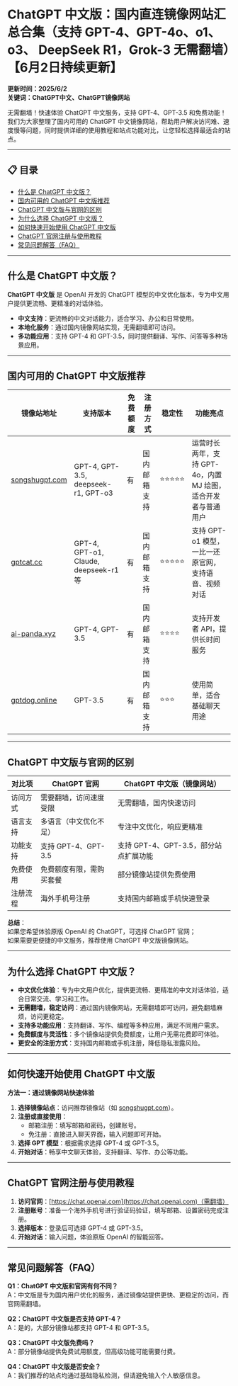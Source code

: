 # ChatGPT 中文版：国内直连镜像网站汇总合集（支持 GPT-4、GPT-4o、o1、o3、 DeepSeek R1，Grok-3 无需翻墙）【6月2日持续更新】

**更新时间：2025/6/2**  
**关键词：ChatGPT中文、ChatGPT镜像网站**

无需翻墙！快速体验 ChatGPT 中文服务，支持 GPT-4、GPT-3.5 和免费功能！  
我们为大家整理了国内可用的 ChatGPT 中文镜像网站，帮助用户解决访问难、速度慢等问题，同时提供详细的使用教程和站点功能对比，让您轻松选择最适合的站点。

---

## 📋 目录

- [什么是 ChatGPT 中文版？](#什么是-chatgpt-中文版)
- [国内可用的 ChatGPT 中文版推荐](#国内可用的-chatgpt-中文版推荐)
- [ChatGPT 中文版与官网的区别](#chatgpt-中文版与官网的区别)
- [为什么选择 ChatGPT 中文版？](#为什么选择-chatgpt-中文版)
- [如何快速开始使用 ChatGPT 中文版](#如何快速开始使用-chatgpt-中文版)
- [ChatGPT 官网注册与使用教程](#chatgpt-官网注册与使用教程)
- [常见问题解答（FAQ）](#常见问题解答faq)

---

## 什么是 ChatGPT 中文版？

**ChatGPT 中文版** 是 OpenAI 开发的 ChatGPT 模型的中文优化版本，专为中文用户提供更流畅、更精准的对话体验。

- **中文支持**：更流畅的中文对话能力，适合学习、办公和日常使用。  
- **本地化服务**：通过国内镜像网站实现，无需翻墙即可访问。  
- **多功能应用**：支持 GPT-4 和 GPT-3.5，同时提供翻译、写作、问答等多种场景应用。

---

## 国内可用的 ChatGPT 中文版推荐

| 镜像站地址       | 支持版本                                | 免费额度 | 注册方式       | 稳定性   | 功能亮点                                                                 |
|------------------|-----------------------------------------|----------|----------------|----------|--------------------------------------------------------------------------|
| [songshugpt.com](https://songshugpt.com) | GPT-4, GPT-3.5, deepseek-r1, GPT-o3     | 有       | 国内邮箱支持   | ⭐⭐⭐⭐⭐    | 运营时长两年，支持 GPT-4o，内置 MJ 绘图，适合开发者与普通用户                  |
| [gptcat.cc](https://gptcat.cc)         | GPT-4, GPT-o1, Claude, deepseek-r1 等   | 有       | 国内邮箱支持   | ⭐⭐⭐⭐⭐    | 支持 GPT-o1 模型，一比一还原官网，支持语音、视频对话                       |
| [ai-panda.xyz](https://ai-panda.xyz)   | GPT-4, GPT-3.5                          | 有       | 国内邮箱支持   | ⭐⭐⭐⭐     | 支持开发者 API，提供长时间服务                                              |
| [gptdog.online](https://gptdog.online) | GPT-3.5                                 | 有       | 国内邮箱支持   | ⭐⭐⭐      | 使用简单，适合基础聊天用途                                                  |

---

## ChatGPT 中文版与官网的区别

| 对比项         | ChatGPT 官网                        | ChatGPT 中文版（镜像网站）             |
|----------------|-------------------------------------|----------------------------------------|
| 访问方式       | 需要翻墙，访问速度受限              | 无需翻墙，国内快速访问                 |
| 语言支持       | 多语言（中文优化不足）              | 专注中文优化，响应更精准               |
| 功能支持       | 支持 GPT-4、GPT-3.5                 | 支持 GPT-4、GPT-3.5，部分站点扩展功能  |
| 免费使用       | 免费额度有限，需购买套餐             | 部分镜像站提供免费使用                 |
| 注册流程       | 海外手机号注册                      | 支持国内邮箱或手机快速登录             |

**总结**：  
如果您希望体验原版 OpenAI 的 ChatGPT，可选择 ChatGPT 官网；  
如果需要更便捷的中文服务，推荐使用 ChatGPT 中文版镜像网站。

---

## 为什么选择 ChatGPT 中文版？

- **中文优化体验**：专为中文用户优化，提供更流畅、更精准的中文对话体验，适合日常交流、学习和工作。
- **无需翻墙，稳定访问**：通过国内镜像网站，无需翻墙即可访问，避免翻墙麻烦，访问更稳定。
- **支持多功能应用**：支持翻译、写作、编程等多种应用，满足不同用户需求。
- **免费额度与灵活性**：多个镜像站提供免费额度，让用户无需花费即可体验。
- **更安全的注册方式**：支持国内邮箱或手机注册，降低隐私泄露风险。

---

## 如何快速开始使用 ChatGPT 中文版

**方法一：通过镜像网站快速体验**

1. **选择镜像站点**：访问推荐镜像站（如 [songshugpt.com](https://songshugpt.com)）。
2. **注册或直接使用**：
   - 邮箱注册：填写邮箱和密码，创建账号。
   - 免注册：直接进入聊天界面，输入问题即可开始。
3. **选择 GPT 模型**：根据需求选择 GPT-4 或 GPT-3.5。
4. **开始对话**：畅享中文聊天体验，支持翻译、写作、办公等功能。

---

## ChatGPT 官网注册与使用教程

1. **访问官网**：[https://chat.openai.com](https://chat.openai.com)（需翻墙）  
2. **注册账号**：准备一个海外手机号进行验证码验证，填写邮箱、设置密码完成注册。
3. **选择版本**：登录后可选择 GPT-4 或 GPT-3.5。
4. **开始对话**：输入问题，体验原版 OpenAI 的智能回答。

---

## 常见问题解答（FAQ）

**Q1：ChatGPT 中文版和官网有何不同？**  
A：中文版是专为国内用户优化的服务，通过镜像站提供更快、更稳定的访问，而官网需翻墙。

**Q2：ChatGPT 中文版是否支持 GPT-4？**  
A：是的，大部分镜像站都支持 GPT-4 和 GPT-3.5。

**Q3：ChatGPT 中文版免费吗？**  
A：部分镜像站提供免费试用额度，但高级功能可能需要付费。

**Q4：ChatGPT 中文版是否安全？**  
A：我们推荐的站点均通过基础隐私检测，但请避免输入个人敏感信息。
